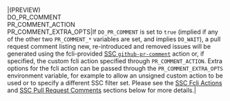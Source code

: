 |(PREVIEW)<br/>DO_PR_COMMENT<br/>PR_COMMENT_ACTION<br/>PR_COMMENT_EXTRA_OPTS|If `DO_PR_COMMENT` is set to `true` (implied if any of the other two `PR_COMMENT_*` variables are set, and implies `DO_WAIT`), a pull request comment listing new, re-introduced and removed issues will be generated using the fcli-provided [SSC `github-pr-comment`]({{var:fcli-doc-base-url}}ssc-actions.html#_github_pr_comment) action or, if specified, the custom fcli action specified through `PR_COMMENT_ACTION`. Extra options for the fcli action can be passed through the `PR_COMMENT_EXTRA_OPTS` environment variable, for example to allow an unsigned custom action to be used or to specify a different SSC filter set. Please see the [SSC Fcli Actions](#ssc-fcli-actions) and [SSC Pull Request Comments](#ssc-pull-request-comments) sections below for more details.|
